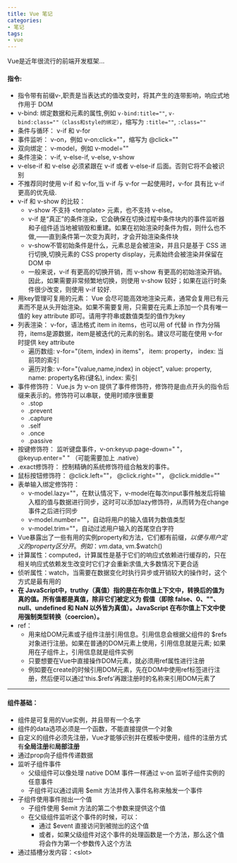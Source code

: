 ```yaml
---
title: Vue 笔记
categories:
- 笔记
tags:
- vue
---
```

Vue是近年很流行的前端开发框架...
<!--more-->

#### 指令:
- 指令带有前缀v-,职责是当表达式的值改变时，将其产生的连带影响，响应式地作用于 DOM
- v-bind: 绑定数据和元素的属性,例如 ` v-bind:title="" `, `v-bind:class=""（class和style的绑定）`，缩写为 `:title=""`, `:class=""`
- 条件与循环： v-if 和 v-for
- 事件监听： v-on，例如 v-on:click=""，缩写为 @click=""
- 双向绑定： v-model，例如 v-model=""
- 条件渲染： v-if, v-else-if, v-else, v-show
- v-else-if 和 v-else 必须紧跟在 v-if 或者 v-else-if 后面。否则它将不会被识别
- 不推荐同时使用 v-if 和 v-for,当 v-if 与 v-for 一起使用时，v-for 具有比 v-if 更高的优先级.
- v-if 和 v-show 的比较：
   - v-show 不支持 \<template> 元素，也不支持 v-else。
   	- v-if 是“真正”的条件渲染，它会确保在切换过程中条件块内的事件监听器和子组件适当地被销毁和重建。如果在初始渲染时条件为假，则什么也不做,——直到条件第一次变为真时，才会开始渲染条件块
   	- v-show不管初始条件是什么，元素总是会被渲染，并且只是基于 CSS 进行切换,切换元素的 CSS property display，元素始终会被渲染并保留在 DOM 中
   	- 一般来说，v-if 有更高的切换开销，而 v-show 有更高的初始渲染开销。因此，如果需要非常频繁地切换，则使用 v-show 较好；如果在运行时条件很少改变，则使用 v-if 较好.
- 用key管理可复用的元素： Vue 会尽可能高效地渲染元素，通常会复用已有元素而不是从头开始渲染。如果不需要复用，只需要在元素上添加一个具有唯一值的 key attribute 即可。请用字符串或数值类型的值作为key
- 列表渲染： v-for，语法格式 item in items，也可以用 of 代替 in 作为分隔符，items是源数据，item是被迭代的元素的别名。建议尽可能在使用 v-for 时提供 key attribute
   - 遍历数组: v-for="(item, index) in items"， item: property， index: 当前项的索引
   - 遍历对象: v-for="(value,name,index) in object", value: property, name: property名称(键名), index: 索引
- 事件修饰符： Vue.js 为 v-on 提供了事件修饰符，修饰符是由点开头的指令后缀来表示的。修饰符可以串联，使用时顺序很重要
   - .stop
   - .prevent
   - .capture
   - .self
   - .once
   - .passive
- 按键修饰符： 监听键盘事件，v-on:keyup.page-down=" "， @keyup.enter=" " （可能需要加上 .native）
- .exact修饰符： 控制精确的系统修饰符组合触发的事件。
- 鼠标按钮修饰符： @click.left=""， @click.right=""， @click.middle=""
- 表单输入绑定修饰符：
   - v-model.lazy=""，在默认情况下，v-model在每次input事件触发后将输入框的值与数据进行同步，这时可以添加lazy修饰符，从而转为在change事件之后进行同步
   - v-model.number=""，自动将用户的输入值转为数值类型
   - v-model.trim=""，自动过滤用户输入的首尾空白字符
- Vue暴露出了一些有用的实例property和方法，它们都有前缀$，以便与用户定义的property区分开。 例如： vm.$data, vm.$watch()
- 计算属性：computed，计算属性是基于它们的响应式依赖进行缓存的，只在相关响应式依赖发生改变时它们才会重新求值,大多数情况下更合适
- 侦听属性：watch，当需要在数据变化时执行异步或开销较大的操作时，这个方式是最有用的
- **在 JavaScript中，truthy（真值）指的是在布尔值上下文中，转换后的值为真的值。所有值都是真值，除非它们被定义为 假值（即除 false、0、""、null、undefined 和 NaN 以外皆为真值）。JavaScript 在布尔值上下文中使用强制类型转换（coercion）。**
- ref：
   - 用来给DOM元素或子组件注册引用信息。引用信息会根据父组件的 $refs 对象进行注册。如果在普通的DOM元素上使用，引用信息就是元素; 如果用在子组件上，引用信息就是组件实例
   - 只要想要在Vue中直接操作DOM元素，就必须用ref属性进行注册
   - 例如要在create的时候引用DOM元素，先在DOM中使用ref标签进行注册，然后便可以通过’this.$refs’再跟注册时的名称来引用DOM元素了

***

#### 组件基础：
- 组件是可复用的Vue实例，并且带有一个名字
- 组件的data选项必须是一个函数，不能直接提供一个对象
- 自定义的组件必须先注册，Vue才能够识别并在模板中使用，组件的注册方式有**全局注册**和**局部注册**
- 通过prop向子组件传递数据
- 监听子组件事件
   - 父级组件可以像处理 native DOM 事件一样通过 v-on 监听子组件实例的任意事件
   - 子组件可以通过调用 $emit 方法并传入事件名称来触发一个事件
- 子组件使用事件抛出一个值
   - 子组件使用 $emit 方法的第二个参数来提供这个值
   - 在父级组件监听这个事件的时候，可以：
      - 通过 $event 直接访问到被抛出的这个值
      - 或者，如果父级组件对这个事件的处理函数是一个方法，那么这个值将会作为第一个参数传入这个方法
- 通过插槽分发内容：\<slot>